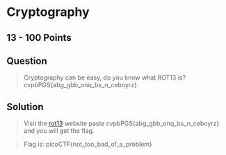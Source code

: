 # Cryptography
## 13 - 100 Points
## Question
> Cryptography can be easy, do you know what ROT13 is? cvpbPGS{abg_gbb_onq_bs_n_ceboyrz}

## Solution
>  Visit the [rot13](https://rot13.com/) website paste cvpbPGS{abg_gbb_onq_bs_n_ceboyrz} and you will get the flag.



> Flag is: picoCTF{not_too_bad_of_a_problem}
